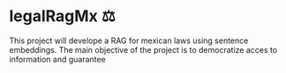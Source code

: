 # legalRagMx ⚖️
This project will develope a RAG for mexican laws using sentence embeddings.
The main objective of the project is to democratize acces to information and guarantee
